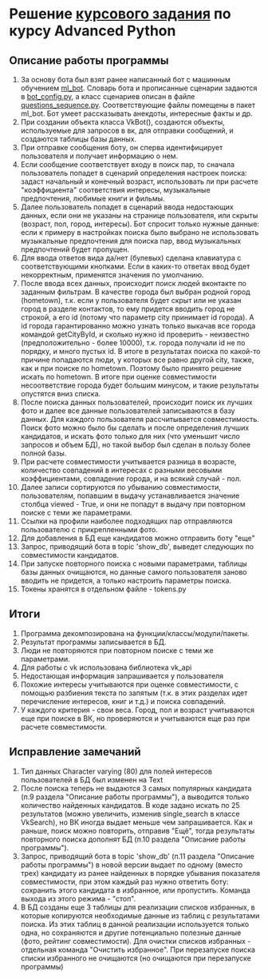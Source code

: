 # Решение [курсового задания](https://github.com/netology-code/py-advanced-diplom/tree/new_diplom) по курсу Advanced Python
## Описание работы программы
1. За основу бота был взят ранее написанный бот с машинным обучением [ml_bot](https://github.com/headsoft-mikhail/adpy_qualification/blob/master/ml_bot/ml_bot.py). Словарь бота и прописанные сценарии задаются в  [bot_config.py](https://github.com/headsoft-mikhail/adpy_qualification/blob/master/ml_bot/bot_config.py), а класс сценариев описан в файле [questions_sequence.py](https://github.com/headsoft-mikhail/adpy_qualification/blob/master/ml_bot/questions_sequence.py). Соответствующие файлы помещены в пакет ml_bot. Бот умеет рассказывать анекдоты, интересные факты и др.
2. При создании объекта класса VkBot(), создаются объекты, используемые для запросов в вк, для отправки сообщений, и создаются таблицы базы данных.
3. При отправке сообщения боту, он сперва идентифицирует пользователя и получает информацию о нем.
4. Если сообщение соответствует входу в поиск пар, то сначала пользователь попадет в сценарий определения настроек поиска: задаст начальный и конечный возраст, использовать ли при расчете "коэффициента" соответствия интересы, музыкальные предпочтения, любимые книги и фильмы.
5. Далее пользователь попадет в сценарий ввода недостающих данных, если они не указаны на странице пользователя, или скрыты (возраст, пол, город, интересы). Бот спросит только нужные данные: если к примеру в настройках поиска было выбрано не использовать музыкальные предпочтения для поиска пар, ввод музыкальных предпочтений будет пропущен. 
6. Для ввода ответов вида да/нет (булевых) сделана клавиатура с соответствующими кнопками. Если в каких-то ответах ввод будет некорректным, применятся значения по умолчанию.
7. После ввода всех данных, происходит поиск людей вконтакте по заданным фильтрам. 
   В качестве города был выбран родной город (hometown), т.к. если у пользователя будет скрыт или не указан город в разделе контактов, то ему придется вводить город не строкой, а его id (потому что параметр city принимает id города). А id города гарантированно можно узнать только выкачав все города командой getCityById, и сколько нужно id проверить - неизвестно (предположительно - более 10000), т.к. города получали id не по порядку, и много пустых id. В итоге в результатах поиска по какой-то причине попадаются люди, у которых все равно другой city, также, как и при поиске по hometown. Поэтому было принято решение искать по hometown. В итоге при оценке совместимости несоответствие города будет большим минусом, и такие результаты опустятся вниз списка.
6. После поиска данных пользователей, происходит поиск их лучших фото и далее все данные пользователей записываются в базу данных. Для каждого пользователя рассчитывается совместимость. Поиск фото можно было бы сделать и после определения лучших кандидатов, и искать фото только для них (что уменьшит число запросов и объем БД), но такой выбор был сделан в пользу более полной базы.
7. При расчете совместимости учитывается разница в возрасте, количество совпадений в интересах с разными весовыми коэффициентами, совпадение города, и на всякий случай - пол.
8. Далее записи сортируются по убыванию совместимости, пользователям, попавшим в выдачу устанавливается значение столбца viewed - True, и они не попадут в выдачу при повторном поиске с теми же параметрами.
9. Ссылки на профили наиболее подходящих пар отправляются пользователю с прикрепленными фото.
10. Для добавления в БД еще кандидатов можно отправить боту "еще"
11. Запрос, приводящий бота в topic 'show_db', выведет следующих по совместимости кандидатов.
12. При запуске повторного поиска с новыми параметрами, таблицы базы данных очищаются, но данные самого пользователя заново вводить не придется, а только настроить параметры поиска.
13. Токены хранятся в отдельном файле - tokens.py
## Итоги
1. Программа декомпозирована на функции/классы/модули/пакеты.
2. Результат программы записывается в БД.
3. Люди не повторяются при повторном поиске с теми же параметрами.
4. Для работы с vk использована библиотека vk_api
5. Недостающая информация запрашивается у пользователя
6. Похожие интересы учитываются при оценке совместимости, с помощью разбиения текста по запятым (т.к. в этих разделах идет перечисление интересов, книг и т.д.) и поиска совпадений. 
7. У каждого критерия - свои веса. Город, пол и возраст учитываются еще при поиске в ВК, но проверяются и учитываются еще раз при расчете совместимости.
## Исправление замечаний
1. Тип данных Character varying (80) для полей интересов пользователей в БД  был изменен на Text
2. После поиска теперь не выдаются 3 самых популярных кандидата (п.9 раздела "Описание работы программы"), а выводится только количество найденных кандидатов. В коде задано искать по 25 результатов (можно увеличить, изменив single_search в классе VkSearch), но ВК иногда выдает меньше чем запрашивается. Как и раньше, поиск можно повторить, отправив "Ещё", тогда результаты повторного поиска дополнят БД (п.10 раздела "Описание работы программы"). 
3. Запрос, приводящий бота в topic 'show_db' (п.11 раздела "Описание работы программы") в новой версии выдает по одному (вместо трех) кандидату из ранее найденных в порядке убывания показателя совместимости, при этом каждый раз нужно ответить боту: сохранить этого кандидата в избранное, или пропустить. Команда выхода из этого режима - "стоп". 
4. В БД созданы еще 3 таблицы для реализации списков избранных, в которые копируются необходимые данные из таблиц с результатами поиска. Из этих таблиц в данной реализации используется только одна, но сохраняются и другие потенциально полезные данные (фото, рейтинг совместимости). Для очистки списков избранных - отдельная команда "Очистить избранное". При перезапуске поиска списки избранного не очищаются (но очищаются при перезапуске программы)
